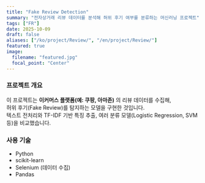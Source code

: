 ```yaml
---
title: "Fake Review Detection"
summary: "전자상거래 리뷰 데이터를 분석해 허위 후기 여부를 분류하는 머신러닝 프로젝트"
tags: ["FR"]
date: 2025-10-09
draft: false
aliases: ["/ko/project/Review/", "/en/project/Review/"]
featured: true
image:
  filename: "featured.jpg"
  focal_point: "Center"
---
```


### 프로젝트 개요
이 프로젝트는 **이커머스 플랫폼(예: 쿠팡, 아마존)** 의 리뷰 데이터를 수집해,  
허위 후기(Fake Review)를 탐지하는 모델을 구현한 것입니다.  
텍스트 전처리와 TF-IDF 기반 특징 추출, 여러 분류 모델(Logistic Regression, SVM 등)을 비교했습니다.

### 사용 기술
- Python  
- scikit-learn  
- Selenium (데이터 수집)  
- Pandas
